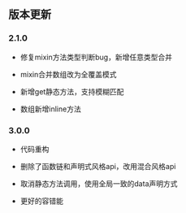 ## 版本更新

### 2.1.0

* 修复mixin方法类型判断bug，新增任意类型合并

* mixin合并数组改为全覆盖模式

* 新增get静态方法，支持模糊匹配

* 数组新增inline方法

<!-- * 新增set静态方法，支持模糊匹配 -->

### 3.0.0

* 代码重构

* 删除了函数链和声明式风格api，改用混合风格api

* 取消静态方法调用，使用全局一致的data声明方式

* 更好的容错能
